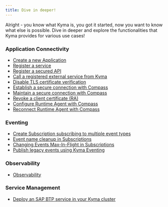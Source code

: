 ```yaml
---
title: Dive in deeper!
---
```


Alright - you know what Kyma is, you got it started, now you want to know what else is possible.
Dive in deeper and explore the functionalities that Kyma provides for various use cases!

### Application Connectivity

* [Create a new Application](00-application-connectivity/ac-01-create-application.md)
* [Register a service](00-application-connectivity/ac-03-register-manage-services.md)
* [Register a secured API](00-application-connectivity/ac-04-register-secured-api.md)
* [Call a registered external service from Kyma](00-application-connectivity/ac-05-call-registered-service-from-kyma.md)
* [Disable TLS certificate verification](00-application-connectivity/ac-11-disable-tls-certificate-verification.md)
* [Establish a secure connection with Compass](00-application-connectivity/ra-01-establish-secure-connection-with-compass.md)
* [Maintain a secure connection with Compass](00-application-connectivity/ra-02-maintain-secure-connection-with-compass.md)
* [Revoke a client certificate (RA)](00-application-connectivity/ra-03-revoke-client-certificate.md)
* [Configure Runtime Agent with Compass](00-application-connectivity/ra-04-configure-runtime-agent-with-compass.md)
* [Reconnect Runtime Agent with Compass](00-application-connectivity/ra-05-reconnect-runtime-agent-with-compass.md)

### Eventing

* [Create Subscription subscribing to multiple event types](00-eventing/evnt-02-subs-with-multiple-filters.md)
* [Event name cleanup in Subscriptions](00-eventing/evnt-03-type-cleanup.md)
* [Changing Events Max-In-Flight in Subscriptions](00-eventing/evnt-04-change-max-in-flight-in-sub.md)
* [Publish legacy events using Kyma Eventing](00-eventing/evnt-05-send-legacy-events.md)

### Observability

* [Observability](00-observability.md)

### Service Management

* [Deploy an SAP BTP service in your Kyma cluster](00-service-management/smgt-01-deploy-service.md)
